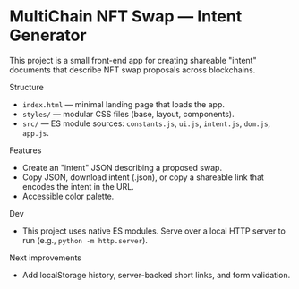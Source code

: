 # MultiChain NFT Swap — Intent Generator

This project is a small front-end app for creating shareable "intent" documents that describe NFT swap proposals across blockchains.

Structure
- `index.html` — minimal landing page that loads the app.
- `styles/` — modular CSS files (base, layout, components).
- `src/` — ES module sources: `constants.js`, `ui.js`, `intent.js`, `dom.js`, `app.js`.

Features
- Create an "intent" JSON describing a proposed swap.
- Copy JSON, download intent (.json), or copy a shareable link that encodes the intent in the URL.
- Accessible color palette.

Dev
- This project uses native ES modules. Serve over a local HTTP server to run (e.g., `python -m http.server`).

Next improvements
- Add localStorage history, server-backed short links, and form validation.
